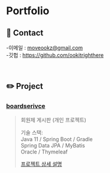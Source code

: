 # Portfolio

## :email: Contact
  -이메일 : moveookz@gmail.com  
  -깃헙 : https://github.com/ookitrighthere  

</br>

## :pencil2: Project
###  [boardserivce](https://github.com/ookitrighthere/Boot_boardservice)
>회원제 게시판 (개인 프로젝트)
>   
>기술 스택:  
>Java 11 / Spring Boot / Gradle   
>Spring Data JPA / MyBatis  
>Oracle / Thymeleaf
>  
>[프로젝트 상세 설명](https://github.com/ookitrighthere/Boot_boardservice)

